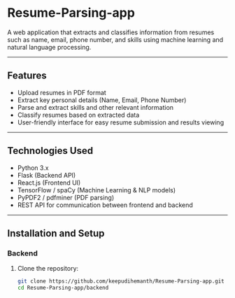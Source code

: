 # Resume-Parsing-app

A web application that extracts and classifies information from resumes such as name, email, phone number, and skills using machine learning and natural language processing.

---

## Features

- Upload resumes in PDF format
- Extract key personal details (Name, Email, Phone Number)
- Parse and extract skills and other relevant information
- Classify resumes based on extracted data
- User-friendly interface for easy resume submission and results viewing

---

## Technologies Used

- Python 3.x
- Flask (Backend API)
- React.js (Frontend UI)
- TensorFlow / spaCy (Machine Learning & NLP models)
- PyPDF2 / pdfminer (PDF parsing)
- REST API for communication between frontend and backend

---


## Installation and Setup

### Backend

1. Clone the repository:

   ```bash
   git clone https://github.com/keepudihemanth/Resume-Parsing-app.git
   cd Resume-Parsing-app/backend
